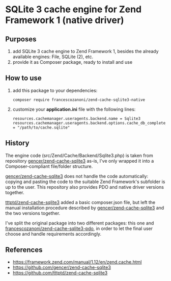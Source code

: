 # SQLite 3 cache engine for Zend Framework 1 (native driver)


## Purposes

1. add SQLite 3 cache engine to Zend Framework 1, besides the already available engines: File, SQLite (2), etc.
1. provide it as Composer package, ready to install and use


## How to use

1. add this package to your dependencies:
   ```
   composer require francescozanoni/zend-cache-sqlite3-native
   ```
       
1. customize your **application.ini** file with the following lines:
   ```
   resources.cachemanager.useragents.backend.name = Sqlite3
   resources.cachemanager.useragents.backend.options.cache_db_complete_path = "/path/to/cache.sqlite"
   ```

## History

The engine code (src/Zend/Cache/Backend/Sqlite3.php) is taken from repository [gencer/zend-cache-sqlite3](https://github.com/gencer/zend-cache-sqlite3) as-is, I've only wrapped it into a Composer-compliant file/folder structure.

[gencer/zend-cache-sqlite3](https://github.com/gencer/zend-cache-sqlite3) does not handle the code automatically: copying and pasting the code to the suitable Zend Framework's subfolder is up to the user. This repository also provides PDO and native driver versions together.

[tttptd/zend-cache-sqlite3](https://github.com/tttptd/zend-cache-sqlite3) added a basic composer.json file, but left the manual installation procedure described by [gencer/zend-cache-sqlite3](https://github.com/gencer/zend-cache-sqlite3) and the two versions together.

I've split the original package into two different packages: this one and [francescozanoni/zend-cache-sqlite3-pdo](https://github.com/francescozanoni/zend-cache-sqlite3-pdo), in order to let the final user choose and handle requirements accordingly.


## References

  * https://framework.zend.com/manual/1.12/en/zend.cache.html
  * https://github.com/gencer/zend-cache-sqlite3
  * https://github.com/tttptd/zend-cache-sqlite3
